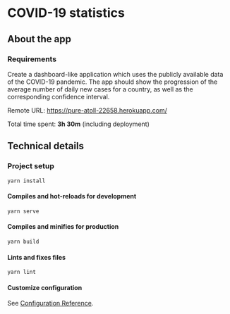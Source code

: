 # COVID-19 statistics

## About the app
### Requirements
Create a dashboard-like application which uses the publicly available data  of the COVID-19 pandemic. The app should show the progression of the average number of daily new cases for a country, as well as the corresponding confidence interval.

Remote URL: https://pure-atoll-22658.herokuapp.com/

Total time spent: **3h 30m** (including deployment)

## Technical details

### Project setup
```
yarn install
```

#### Compiles and hot-reloads for development
```
yarn serve
```

#### Compiles and minifies for production
```
yarn build
```

#### Lints and fixes files
```
yarn lint
```

#### Customize configuration
See [Configuration Reference](https://cli.vuejs.org/config/).
